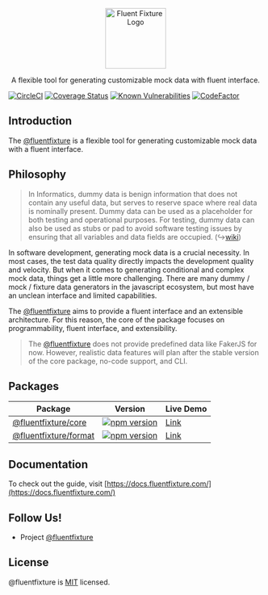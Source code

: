 <p align="center">
  <a href="https://github.com/fluentfixture" target="blank"><img src="https://i.imgur.com/qLGGhTh.jpg" width="120" alt="Fluent Fixture Logo" /></a>
</p>

<p align="center">A flexible tool for generating customizable mock data with fluent interface.</p>

[![CircleCI](https://circleci.com/gh/fluentfixture/fluentfixture/tree/main.svg?style=svg)](https://circleci.com/gh/fluentfixture/fluentfixture/tree/main)
[![Coverage Status](https://coveralls.io/repos/github/fluentfixture/fluentfixture/badge.svg?branch=main)](https://coveralls.io/github/fluentfixture/fluentfixture?branch=main)
[![Known Vulnerabilities](https://snyk.io/test/github/fluentfixture/fluentfixture/badge.svg)](https://snyk.io/test/github/fluentfixture/fluentfixture)
[![CodeFactor](https://www.codefactor.io/repository/github/fluentfixture/fluentfixture/badge)](https://www.codefactor.io/repository/github/fluentfixture/fluentfixture)

## Introduction

The [@fluentfixture][fluentfixture] is a flexible tool for generating customizable mock data with a fluent interface.

## Philosophy

> In Informatics, dummy data is benign information that does not contain any useful data, but serves to reserve space where real data is nominally present. 
> Dummy data can be used as a placeholder for both testing and operational purposes. 
> For testing, dummy data can also be used as stubs or pad to avoid software testing issues by ensuring that all variables and data fields are occupied. (↪[wiki](https://en.wikipedia.org/wiki/Dummy_data))

In software development, generating mock data is a crucial necessity. In most cases, the test data quality directly impacts the development quality and velocity. 
But when it comes to generating conditional and complex mock data, things get a little more challenging. There are many dummy / mock / fixture data generators in the javascript ecosystem, 
but most have an unclean interface and limited capabilities. 

The [@fluentfixture][fluentfixture] aims to provide a fluent interface and an extensible architecture. 
For this reason, the core of the package focuses on programmability, fluent interface, and extensibility.

> The [@fluentfixture][fluentfixture] does not provide predefined data like FakerJS for now. However, realistic data features will plan after the stable version of the core package, no-code support, and CLI.

## Packages

| Package                                       | Version                                                                                                                   | Live Demo                                                                                       |
|-----------------------------------------------|---------------------------------------------------------------------------------------------------------------------------|-------------------------------------------------------------------------------------------------|
| [@fluentfixture/core][fluentfixture-core]     | [![npm version](https://badge.fury.io/js/@fluentfixture%2Fcore.svg)](https://badge.fury.io/js/@fluentfixture%2Fcore)      | [Link](https://codesandbox.io/s/github/fluentfixture/fluentfixture/tree/main/sample/02-core)    |
| [@fluentfixture/format][fluentfixture-format] | [![npm version](https://badge.fury.io/js/@fluentfixture%2Fformat.svg)](https://badge.fury.io/js/@fluentfixture%2Fformat)  | [Link](https://codesandbox.io/s/github/fluentfixture/fluentfixture/tree/main/sample/01-format)  |

## Documentation

To check out the guide, visit [https://docs.fluentfixture.com/](https://docs.fluentfixture.com/)

## Follow Us!

- Project [@fluentfixture](https://github.com/fluentfixture)

## License

@fluentfixture is [MIT](https://github.com/fluentfixture/fluentfixture/blob/main/LICENSE) licensed.

[fluentfixture]: https://github.com/fluentfixture
[fluentfixture-core]: https://github.com/fluentfixture/fluentfixture/tree/main/packages/core
[fluentfixture-format]: https://github.com/fluentfixture/fluentfixture/tree/main/packages/format
